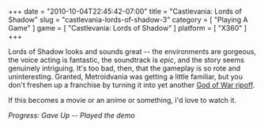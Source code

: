 +++
date = "2010-10-04T22:45:42-07:00"
title = "Castlevania: Lords of Shadow"
slug = "castlevania-lords-of-shadow-3"
category = [ "Playing A Game" ]
game = [ "Castlevania: Lords of Shadow" ]
platform = [ "X360" ]
+++

Lords of Shadow looks and sounds great -- the environments are gorgeous, the voice acting is fantastic, the soundtrack is <i>epic</i>, and the story seems genuinely intriguing.  It's too bad, then, that the gameplay is so rote and uninteresting.  Granted, Metroidvania was getting a little familiar, but you don't freshen up a franchise by turning it into yet another <a href="http://www.youtube.com/watch?v=VaMyMCVg28I#t=1m5s">God of War ripoff</a>.

If this becomes a movie or an anime or something, I'd love to watch it.

<i>Progress: Gave Up -- Played the demo</i>
